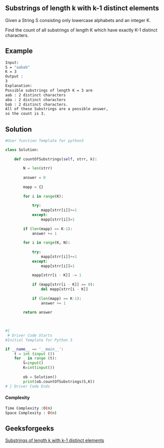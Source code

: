 ## Substrings of length k with k-1 distinct elements
Given a String S consisting only lowercase alphabets and an integer K. 

Find the count of all substrings of length K which have exactly K-1 distinct characters.

## Example 
```bash
Input:
S = "aabab"
K = 3
Output :
3
Explanation:
Possible substrings of length K = 3 are
aab : 2 distinct characters
aba : 2 distinct characters
bab : 2 distinct characters.
All of these Substrings are a possible answer,
so the count is 3.
```


## Solution
```python
#User function Template for python3

class Solution:
    
    def countOfSubstrings(self, strr, k):
        
        N = len(strr)
 
        answer = 0
    
        mapp = {}
    
        for i in range(K):
     
            try:
                mapp[strr[i]]+=1
            except:
                mapp[strr[i]]=1
             
        if (len(mapp) == K-1):
            answer += 1
    
        for i in range(K, N):
    
            try:
                mapp[strr[i]]+=1
            except:
                mapp[strr[i]]=1
             
            mapp[strr[i - K]] -= 1
    
            if (mapp[strr[i - K]] == 0):
                del mapp[strr[i - K]]
     
            if (len(mapp) == K-1):
                answer += 1
    
        return answer
    
            

#{ 
 # Driver Code Starts
#Initial Template for Python 3

if __name__ == '__main__': 
    t = int (input ())
    for _ in range (t):
        S=input()
        K=int(input())
        
        ob = Solution()
        print(ob.countOfSubstrings(S,K))
# } Driver Code Ends
 ```
#### Complexity
```bash
Time Complexity :O(n)
Space Complexity : O(n)
```

## Geeksforgeeks
[Substrings of length k with k-1 distinct elements](https://practice.geeksforgeeks.org/problems/substrings-of-length-k-with-k-1-distinct-elements/1?page=2&difficulty[]=1&difficulty[]=2&status[]=unsolved&category[]=Strings&sortBy=submissions)
